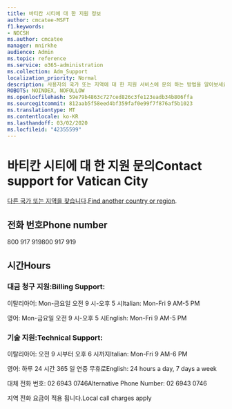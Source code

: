```yaml
---
title: 바티칸 시티에 대 한 지원 정보
author: cmcatee-MSFT
f1.keywords:
- NOCSH
ms.author: cmcatee
manager: mnirkhe
audience: Admin
ms.topic: reference
ms.service: o365-administration
ms.collection: Adm_Support
localization_priority: Normal
description: 사용자의 국가 또는 지역에 대 한 지원 서비스에 문의 하는 방법을 알아보세요.
ROBOTS: NOINDEX, NOFOLLOW
ms.openlocfilehash: 59e79b4863c727ced826c3fe123eadb34b806ffa
ms.sourcegitcommit: 812aab5f58eed4bf359faf0e99f7f876af5b1023
ms.translationtype: MT
ms.contentlocale: ko-KR
ms.lasthandoff: 03/02/2020
ms.locfileid: "42355599"
---
```

# <a name="contact-support-for-vatican-city"></a><span data-ttu-id="20aa6-103">바티칸 시티에 대 한 지원 문의</span><span class="sxs-lookup"><span data-stu-id="20aa6-103">Contact support for Vatican City</span></span>

<span data-ttu-id="20aa6-104">[다른 국가 또는 지역을 찾습니다](../contact-support-for-business-products.md).</span><span class="sxs-lookup"><span data-stu-id="20aa6-104">[Find another country or region](../contact-support-for-business-products.md).</span></span>

## <a name="phone-number"></a><span data-ttu-id="20aa6-105">전화 번호</span><span class="sxs-lookup"><span data-stu-id="20aa6-105">Phone number</span></span>
<span data-ttu-id="20aa6-106">800 917 919</span><span class="sxs-lookup"><span data-stu-id="20aa6-106">800 917 919</span></span>

## <a name="hours"></a><span data-ttu-id="20aa6-107">시간</span><span class="sxs-lookup"><span data-stu-id="20aa6-107">Hours</span></span>
### <a name="billing-support"></a><span data-ttu-id="20aa6-108">대금 청구 지원:</span><span class="sxs-lookup"><span data-stu-id="20aa6-108">Billing Support:</span></span>

<span data-ttu-id="20aa6-109">이탈리아어: Mon-금요일 오전 9 시-오후 5 시</span><span class="sxs-lookup"><span data-stu-id="20aa6-109">Italian: Mon-Fri 9 AM-5 PM</span></span>

<span data-ttu-id="20aa6-110">영어: Mon-금요일 오전 9 시-오후 5 시</span><span class="sxs-lookup"><span data-stu-id="20aa6-110">English: Mon-Fri 9 AM-5 PM</span></span>

### <a name="technical-support"></a><span data-ttu-id="20aa6-111">기술 지원:</span><span class="sxs-lookup"><span data-stu-id="20aa6-111">Technical Support:</span></span>

<span data-ttu-id="20aa6-112">이탈리아어: 오전 9 시부터 오후 6 시까지</span><span class="sxs-lookup"><span data-stu-id="20aa6-112">Italian: Mon-Fri 9 AM-6 PM</span></span>

<span data-ttu-id="20aa6-113">영어: 하루 24 시간 365 일 연중 무휴로</span><span class="sxs-lookup"><span data-stu-id="20aa6-113">English: 24 hours a day, 7 days a week</span></span>

<span data-ttu-id="20aa6-114">대체 전화 번호: 02 6943 0746</span><span class="sxs-lookup"><span data-stu-id="20aa6-114">Alternative Phone Number: 02 6943 0746</span></span>

<span data-ttu-id="20aa6-115">지역 전화 요금이 적용 됩니다.</span><span class="sxs-lookup"><span data-stu-id="20aa6-115">Local call charges apply</span></span>
